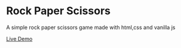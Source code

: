 <h1>Rock Paper Scissors</h1>

<p>A simple rock paper scissors game made with html,css and vanilla js</p>
  
<a href="https://amdzy.github.io/Rock-paper-scissors/">Live Demo</a>
